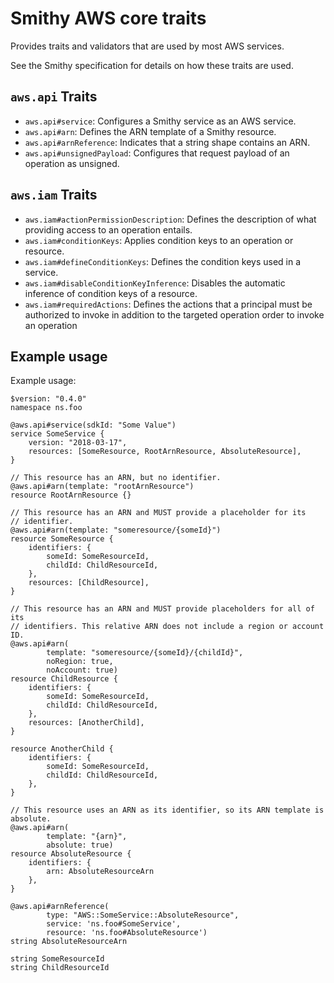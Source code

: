 # Smithy AWS core traits

Provides traits and validators that are used by most AWS services.

See the Smithy specification for details on how these traits are used.

## `aws.api` Traits

* `aws.api#service`: Configures a Smithy service as an AWS service.
* `aws.api#arn`: Defines the ARN template of a Smithy resource.
* `aws.api#arnReference`: Indicates that a string shape contains an ARN.
* `aws.api#unsignedPayload`: Configures that request payload of an
  operation as unsigned.

## `aws.iam` Traits

* `aws.iam#actionPermissionDescription`: Defines the description of what
  providing access to an operation entails.
* `aws.iam#conditionKeys`: Applies condition keys to an operation or resource.
* `aws.iam#defineConditionKeys`: Defines the condition keys used in
  a service.
* `aws.iam#disableConditionKeyInference`: Disables the automatic inference of
  condition keys of a resource.
* `aws.iam#requiredActions`: Defines the actions that a principal must be
  authorized to invoke in addition to the targeted operation order to invoke
  an operation

## Example usage

Example usage:

```smithy
$version: "0.4.0"
namespace ns.foo

@aws.api#service(sdkId: "Some Value")
service SomeService {
    version: "2018-03-17",
    resources: [SomeResource, RootArnResource, AbsoluteResource],
}

// This resource has an ARN, but no identifier.
@aws.api#arn(template: "rootArnResource")
resource RootArnResource {}

// This resource has an ARN and MUST provide a placeholder for its
// identifier.
@aws.api#arn(template: "someresource/{someId}")
resource SomeResource {
    identifiers: {
        someId: SomeResourceId,
        childId: ChildResourceId,
    },
    resources: [ChildResource],
}

// This resource has an ARN and MUST provide placeholders for all of its
// identifiers. This relative ARN does not include a region or account ID.
@aws.api#arn(
        template: "someresource/{someId}/{childId}",
        noRegion: true,
        noAccount: true)
resource ChildResource {
    identifiers: {
        someId: SomeResourceId,
        childId: ChildResourceId,
    },
    resources: [AnotherChild],
}

resource AnotherChild {
    identifiers: {
        someId: SomeResourceId,
        childId: ChildResourceId,
    },
}

// This resource uses an ARN as its identifier, so its ARN template is absolute.
@aws.api#arn(
        template: "{arn}",
        absolute: true)
resource AbsoluteResource {
    identifiers: {
        arn: AbsoluteResourceArn
    },
}

@aws.api#arnReference(
        type: "AWS::SomeService::AbsoluteResource",
        service: 'ns.foo#SomeService',
        resource: 'ns.foo#AbsoluteResource')
string AbsoluteResourceArn

string SomeResourceId
string ChildResourceId
```
